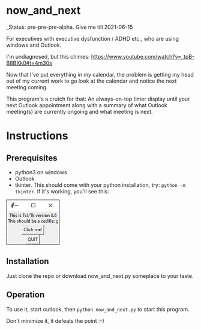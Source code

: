 # now_and_next

_Status: pre-pre-pre-alpha.  Give me till 2021-06-15

For executives with executive dysfunction / ADHD etc., who are using windows and Outlook.

I'm undiagnosed, but this chimes: https://www.youtube.com/watch?v=_tpB-B8BXk0#t=4m30s

Now that I've put everything in my calendar, the problem is getting my head out of my current work to go look at the calendar and notice the next meeting coming.

This program's a crutch for that: An always-on-top timer display until your next Outlook appointment along with a summary of what Outlook meeting(s) are currently ongoing and what meeting is next.

# Instructions

## Prerequisites

* python3 on windows
* Outlook
* tkinter. This should come with your python installation, try: `python -m tkinter`.  If it's working, you'll see this:

![a dialog from tkinter giving the version](doc/img/tkinter.jpg)

## Installation

Just clone the repo or download now_and_next.py someplace to your taste.
## Operation

To use it, start outlook, then `python now_and_next.py` to start this program.  

Don't minimize it, it defeats the point :-)
